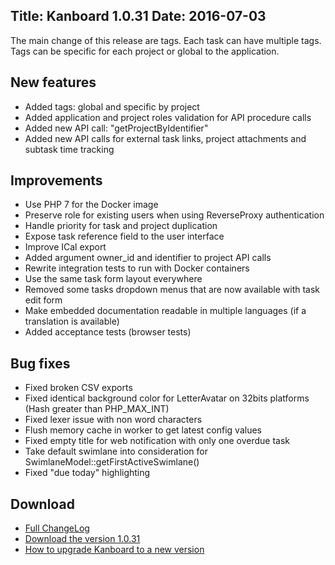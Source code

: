 Title: Kanboard 1.0.31
Date: 2016-07-03
---

The main change of this release are tags.
Each task can have multiple tags.
Tags can be specific for each project or global to the application.

New features
------------

* Added tags: global and specific by project
* Added application and project roles validation for API procedure calls
* Added new API call: "getProjectByIdentifier"
* Added new API calls for external task links, project attachments and subtask time tracking

Improvements
------------

* Use PHP 7 for the Docker image
* Preserve role for existing users when using ReverseProxy authentication
* Handle priority for task and project duplication
* Expose task reference field to the user interface
* Improve ICal export
* Added argument owner_id and identifier to project API calls
* Rewrite integration tests to run with Docker containers
* Use the same task form layout everywhere
* Removed some tasks dropdown menus that are now available with task edit form
* Make embedded documentation readable in multiple languages (if a translation is available)
* Added acceptance tests (browser tests)

Bug fixes
---------

* Fixed broken CSV exports
* Fixed identical background color for LetterAvatar on 32bits platforms (Hash greater than PHP_MAX_INT)
* Fixed lexer issue with non word characters
* Flush memory cache in worker to get latest config values
* Fixed empty title for web notification with only one overdue task
* Take default swimlane into consideration for SwimlaneModel::getFirstActiveSwimlane()
* Fixed "due today" highlighting

Download
--------

- [Full ChangeLog](https://github.com/fguillot/kanboard/blob/master/ChangeLog)
- [Download the version 1.0.31](https://kanboard.net/kanboard-1.0.31.zip)
- [How to upgrade Kanboard to a new version](https://kanboard.net/documentation/update)
